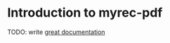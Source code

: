 # Introduction to myrec-pdf

TODO: write [great documentation](http://jacobian.org/writing/what-to-write/)

